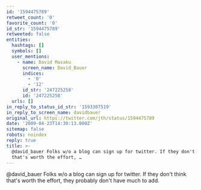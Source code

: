 ```yaml
---
id: '1594475789'
retweet_count: '0'
favorite_count: '0'
id_str: '1594475789'
retweeted: false
entities:
  hashtags: []
  symbols: []
  user_mentions:
    - name: David Masaku
      screen_name: David_Bauer
      indices:
        - '0'
        - '12'
      id_str: '247225258'
      id: '247225258'
  urls: []
in_reply_to_status_id_str: '1593307519'
in_reply_to_screen_name: davidbauer
original_url: https://twitter.com/jth/status/1594475789
date: '2009-04-23T14:30:13.000Z'
sitemap: false
robots: noindex
reply: true
title: >-
  @david_bauer Folks w/o a blog can sign up for twitter. If they don't think
  that's worth the effort, …
---
```


@david_bauer Folks w/o a blog can sign up for twitter. If they don't think that's worth the effort, they probably don't have much to add.